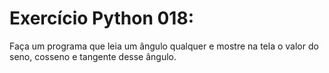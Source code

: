 # Exercício Python 018: 
Faça um programa que leia um ângulo qualquer e mostre na tela o valor do seno, cosseno e tangente desse ângulo.

